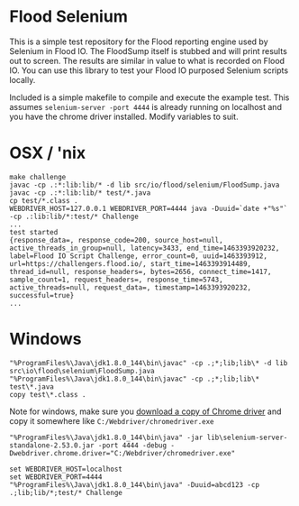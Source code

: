# Flood Selenium

This is a simple test repository for the Flood reporting engine used by Selenium in Flood IO. The FloodSump itself is stubbed and will print results out to screen. The results are similar in value to what is recorded on Flood IO. You can use this library to test your Flood IO purposed Selenium scripts locally.

Included is a simple makefile to compile and execute the example test. This assumes `selenium-server -port 4444` is already running on localhost and you have the chrome driver installed. Modify variables to suit.

# OSX / 'nix
```
make challenge
javac -cp .:*:lib:lib/* -d lib src/io/flood/selenium/FloodSump.java
javac -cp .:*:lib:lib/* test/*.java
cp test/*.class .
WEBDRIVER_HOST=127.0.0.1 WEBDRIVER_PORT=4444 java -Duuid=`date +"%s"` -cp .:lib:lib/*:test/* Challenge
...
test started
{response_data=, response_code=200, source_host=null, active_threads_in_group=null, latency=3433, end_time=1463393920232, label=Flood IO Script Challenge, error_count=0, uuid=1463393912, url=https://challengers.flood.io/, start_time=1463393914489, thread_id=null, response_headers=, bytes=2656, connect_time=1417, sample_count=1, request_headers=, response_time=5743, active_threads=null, request_data=, timestamp=1463393920232, successful=true}
...
```

# Windows
```
"%ProgramFiles%\Java\jdk1.8.0_144\bin\javac" -cp .;*;lib;lib\* -d lib src\io\flood\selenium\FloodSump.java
"%ProgramFiles%\Java\jdk1.8.0_144\bin\javac" -cp .;*;lib;lib\* test\*.java
copy test\*.class .
```

Note for windows, make sure you [download a copy of Chrome driver](https://chromedriver.storage.googleapis.com/index.html) and copy it somewhere like `C:/Webdriver/chromedriver.exe`

```
"%ProgramFiles%\Java\jdk1.8.0_144\bin\java" -jar lib\selenium-server-standalone-2.53.0.jar -port 4444 -debug -Dwebdriver.chrome.driver="C:/Webdriver/chromedriver.exe"
```

```
set WEBDRIVER_HOST=localhost
set WEBDRIVER_PORT=4444
"%ProgramFiles%\Java\jdk1.8.0_144\bin\java" -Duuid=abcd123 -cp .;lib;lib/*;test/* Challenge
```

